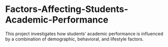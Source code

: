 # Factors-Affecting-Students-Academic-Performance
This project investigates how students’ academic performance is influenced by a combination of demographic, behavioral, and lifestyle factors.
